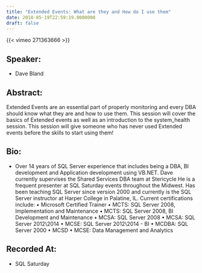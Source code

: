 ```yaml
---
title: "Extended Events: What are they and How do I use them"
date: 2018-05-19T22:59:19.0000000
draft: false
---
```


{{< vimeo 271363666 >}}

## Speaker:

 - Dave Bland

## Abstract:

<p>Extended Events are an essential part of properly monitoring and every DBA should know what they are and how to use them.  This session will cover the basics of Extended events as well as an introduction to the system_health session.  This session will give someone who has never used Extended events before the skills to start using them!</p>

## Bio:

 - <p>Over 14 years of SQL Server experience that includes being a DBA,  BI development and Application development using VB.NET.  Dave currently supervises the Shared Services DBA team at Stericycle  He is a frequent presenter at SQL Saturday events throughout the Midwest. Has been teaching SQL Server since version 2000 and currently is the SQL Server instructor at Harper College in Palatine, IL. Current certifications include: • Microsoft Certified Trainer • MCTS: SQL Server 2008, Implementation and Maintenance • MCTS: SQL Server 2008, BI Development and Maintenance • MCSA: SQL Server 2008 • MCSA: SQL Server 2012\2014 • MCSE: SQL Server 2012\2014 - BI • MCDBA: SQL Server 2000 • MCSD  • MCSE: Data Management and Analytics</p>

## Recorded At:

 - SQL Saturday

